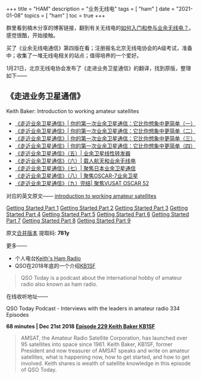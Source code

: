 +++
title = "HAM"
description = "业务无线电"
tags = [
    "ham"
]
date = "2021-01-08"
topics = [
    "ham"
]
toc = true
+++

群里看到楠木分享的博客链接，翻到有关无线电的[如何入门和参与业余无线电？](https://nanmu.me/zh-cn/posts/2020/getting-start-with-amateur-radio-in-china/)。感觉很酷，开始接触。

买了《业余无线电通信》第四版在看；注册报名北京无线电协会的A级考试，准备中；收集了一堆无线电相关的站点；值得培养的一个爱好。

1月21日，北京无线电协会发布了《走进业务卫星通信》的翻译，找到原版，整理如下——

## 《走进业务卫星通信》

Keith Baker: Introduction to working amateur satellites

*   [《走近业余卫星通信》| 你的第一次业余卫星通信：它比你想象中更简单（一）](http://www.bjwxdxh.org.cn/news/html/?926.html)
*   [《走近业余卫星通信》| 你的第一次业余卫星通信：它比你想象中更简单（二）](http://www.bjwxdxh.org.cn/news/html/?927.html)
*   [《走近业余卫星通信》| 你的第一次业余卫星通信：它比你想象中更简单（三）](http://www.bjwxdxh.org.cn/news/html/?928.html)
*   [《走近业余卫星通信》| 你的第一次业余卫星通信：它比你想象中更简单（四）](http://www.bjwxdxh.org.cn/news/html/?929.html)
*   [《走近业余卫星通信》（五）| 业余卫星线性转发器](http://www.bjwxdxh.org.cn/news/html/?930.html)
*   [《走近业余卫星通信》（六）| 载人航天和业余无线电](http://www.bjwxdxh.org.cn/news/html/?931.html)
*   [《走近业余卫星通信》（七）| 聚焦日本业余卫星通信](http://www.bjwxdxh.org.cn/news/html/?932.html)
*   [《走近业余卫星通信》（八）| 聚焦OSCAR-7业余卫星](http://www.bjwxdxh.org.cn/news/html/?933.html)
*   [《走近业余卫星通信》（九）完结| 聚焦VUSAT OSCAR 52](http://www.bjwxdxh.org.cn/news/html/?934.html)

对应的英文原文—— [introduction to working amateur satellites](https://www.amsat.org/introduction-to-working-amateur-satellites/)

[Getting Started Part 1](http://www.amsat.org/wordpress/xtra/Getting%20Started%201.pdf "Getting Started Part 1")
[Getting Started Part 2](http://www.amsat.org/wordpress/xtra/Getting%20Started%202.pdf "Getting Started Part 2")
[Getting Started Part 3](http://www.amsat.org/wordpress/xtra/Getting%20Started%203.pdf "Getting Started Part 3")
[Getting Started Part 4](http://www.amsat.org/wordpress/xtra/Getting%20Started%204.pdf "Getting Started Part 4")
[Getting Started Part 5](http://www.amsat.org/wordpress/xtra/Getting%20Started%205.pdf "Getting Started Part 5")
[Getting Started Part 6](http://www.amsat.org/wordpress/xtra/Getting%20Started%206.pdf "Getting Started Part 6")
[Getting Started Part 7](http://www.amsat.org/wordpress/xtra/Getting%20Started%207.pdf "Getting Started Part 7")
[Getting Started Part 8](http://www.amsat.org/wordpress/xtra/Getting%20Started%208.pdf "Getting Started Part 8")
[Getting Started Part 9](http://www.amsat.org/wordpress/xtra/Getting%20Started%209.pdf "Getting Started Part 9")

原文[合并版本](https://pan.baidu.com/s/1UKrL1g4d00YuCLZSjd-OXg) 提取码: **781y**

更多——

- 个人电台[Keith's Ham Radio ](https://qsl.net/kb1sf/) 
- QSO在2018年底的一个介绍[KB1SF](https://www.qsotoday.com/podcasts/kb1sf) 

>QSO Today is a podcast about the international hobby of amateur radio also known as ham radio.

在线收听地址——

QSO Today Podcast - Interviews with the leaders in amateur radio
334 Episodes

**68 minutes | Dec 21st 2018** 
**[Episode 229 Keith Baker KB1SF](https://www.stitcher.com/show/qso-today/episode/episode-229-keith-baker-kb1sf-57858120)** 

>AMSAT, the Amateur Radio Satellite Corporation, has launched over 95 satellites into space since 1961.  Keith Baker, KB1SF, former President and now treasurer of AMSAT speaks and write on amateur satellites, what is happening now, how to get started, and how to get involved.  Keith shares is wealth of satellite knowledge in this episode of QSO Today.

